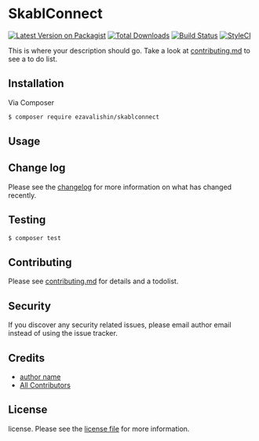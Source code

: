 # SkablConnect

[![Latest Version on Packagist][ico-version]][link-packagist]
[![Total Downloads][ico-downloads]][link-downloads]
[![Build Status][ico-travis]][link-travis]
[![StyleCI][ico-styleci]][link-styleci]

This is where your description should go. Take a look at [contributing.md](contributing.md) to see a to do list.

## Installation

Via Composer

``` bash
$ composer require ezavalishin/skablconnect
```

## Usage

## Change log

Please see the [changelog](changelog.md) for more information on what has changed recently.

## Testing

``` bash
$ composer test
```

## Contributing

Please see [contributing.md](contributing.md) for details and a todolist.

## Security

If you discover any security related issues, please email author email instead of using the issue tracker.

## Credits

- [author name][link-author]
- [All Contributors][link-contributors]

## License

license. Please see the [license file](license.md) for more information.

[ico-version]: https://img.shields.io/packagist/v/ezavalishin/skablconnect.svg?style=flat-square
[ico-downloads]: https://img.shields.io/packagist/dt/ezavalishin/skablconnect.svg?style=flat-square
[ico-travis]: https://img.shields.io/travis/ezavalishin/skablconnect/master.svg?style=flat-square
[ico-styleci]: https://styleci.io/repos/12345678/shield

[link-packagist]: https://packagist.org/packages/ezavalishin/skablconnect
[link-downloads]: https://packagist.org/packages/ezavalishin/skablconnect
[link-travis]: https://travis-ci.org/ezavalishin/skablconnect
[link-styleci]: https://styleci.io/repos/12345678
[link-author]: https://github.com/ezavalishin
[link-contributors]: ../../contributors
